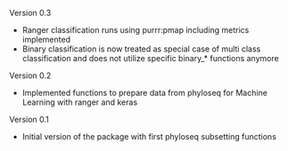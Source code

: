 Version 0.3
    
*  Ranger classification runs using purrr:pmap including metrics implemented
*  Binary classification is now treated as special case of multi class classification and does not utilize specific binary_* functions anymore

Version 0.2
    
*  Implemented functions to prepare data from phyloseq for Machine Learning with ranger and keras
    
Version 0.1

*  Initial version of the package with first phyloseq subsetting functions
